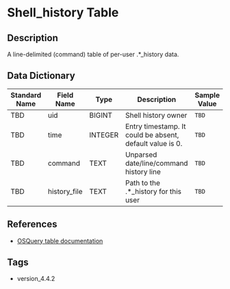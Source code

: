 # Shell_history Table

## Description
A line-delimited (command) table of per-user .*_history data.

## Data Dictionary
|Standard Name|Field Name|Type|Description|Sample Value|
|---|---|---|---|---|
|TBD|uid|BIGINT|Shell history owner|`TBD`|
|TBD|time|INTEGER|Entry timestamp. It could be absent, default value is 0.|`TBD`|
|TBD|command|TEXT|Unparsed date/line/command history line|`TBD`|
|TBD|history_file|TEXT|Path to the .*_history for this user|`TBD`|

## References
* [OSQuery table documentation](https://osquery.io/schema/current#shell_history)

## Tags
* version_4.4.2